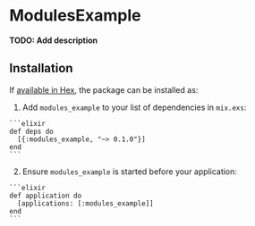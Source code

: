 # ModulesExample

**TODO: Add description**

## Installation

If [available in Hex](https://hex.pm/docs/publish), the package can be installed as:

  1. Add `modules_example` to your list of dependencies in `mix.exs`:

    ```elixir
    def deps do
      [{:modules_example, "~> 0.1.0"}]
    end
    ```

  2. Ensure `modules_example` is started before your application:

    ```elixir
    def application do
      [applications: [:modules_example]]
    end
    ```

